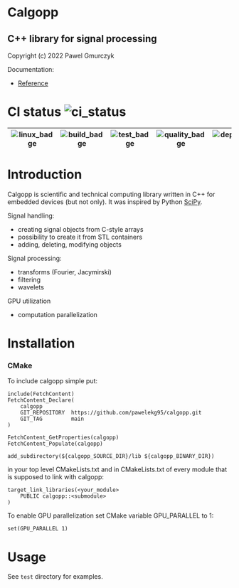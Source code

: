 # Calgopp
## C++ library for signal processing
Copyright (c) 2022 Pawel Gmurczyk

Documentation:
* [Reference](https://pawelekg95.github.io/calgopp/)

# CI status ![ci_status]

| ![linux_badge] | ![build_badge] | ![test_badge] | ![quality_badge] | ![deployment_badge] |
| :------------: | :--------------: | :--------------: | :--------------: | :--------------: |

[ci_status]: https://github.com/pawelekg95/calgopp/actions/workflows/calgopp_ci.yml/badge.svg
[linux_badge]: https://img.shields.io/badge/Linux-FCC624?style=for-the-badge&logo=linux&logoColor=black
[build_badge]: https://github.com/pawelekg95/calgopp/actions/workflows/build_tests.yml/badge.svg
[test_badge]: https://github.com/pawelekg95/calgopp/actions/workflows/test.yml/badge.svg
[quality_badge]: https://github.com/pawelekg95/calgopp/actions/workflows/quality.yml/badge.svg
[deployment_badge]: https://github.com/pawelekg95/calgopp/actions/workflows/deployment.yml/badge.svg

# Introduction
Calgopp is scientific and technical computing library written in C++ for embedded devices (but not only).
It was inspired by Python [SciPy](https://scipy.org/).

Signal handling:
* creating signal objects from C-style arrays
* possibility to create it from STL containers
* adding, deleting, modifying objects

Signal processing:
* transforms (Fourier, Jacymirski)
* filtering
* wavelets

GPU utilization
* computation parallelization

# Installation

### CMake
To include calgopp simple put:

```
include(FetchContent)
FetchContent_Declare(
    calgopp
    GIT_REPOSITORY  https://github.com/pawelekg95/calgopp.git
    GIT_TAG         main
)

FetchContent_GetProperties(calgopp)
FetchContent_Populate(calgopp)

add_subdirectory(${calgopp_SOURCE_DIR}/lib ${calgopp_BINARY_DIR})
```

in your top level CMakeLists.txt and in CMakeLists.txt of every module that is supposed to link with
calgopp:

````
target_link_libraries(<your_module>
    PUBLIC calgopp::<submodule>
)
````

To enable GPU parallelization set CMake variable GPU_PARALLEL to 1:
````
set(GPU_PARALLEL 1)
````

# Usage
See `test` directory for examples.
